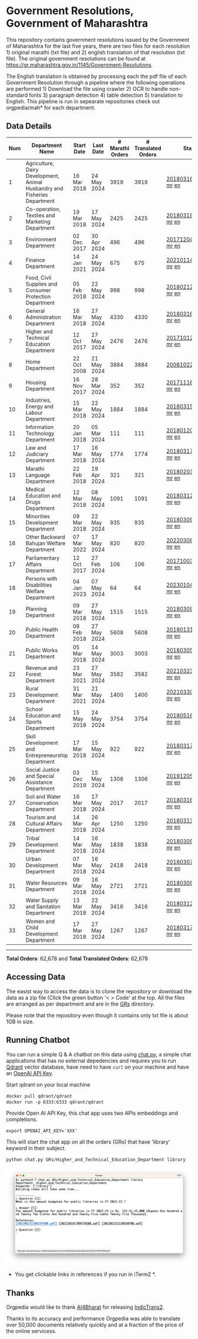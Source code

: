 # Government Resolutions, Government of Maharashtra

This repository contains government resolutions issued by the Government of Maharashtra for the last five years, there are two files for each resolution 1) original marathi (txt file) and 2) english translation of that resolution (txt file). The original government resolutions can be found at https://gr.maharashtra.gov.in/1145/Government-Resolutions.

The English translation is obtained by processing each the pdf file of each Government Resolution through a pipeline where the following operations are performed 1) Download the file using crawler 2) OCR to handle non-standard fonts 3) paragraph detection 4) table  detection 5) translation to English. This pipeline is run in sepearate repositories check out orgpedia/mah* for each department.


## Data Details

| Num | Department Name | Start Date | Last Date | # Marathi Orders | # Translated Orders | Starting Order | Last Order |
| --- | --------------- | ---------- | --------- | ---------------- | ------------------- | -------------- | ---------- |
| 1 | Agriculture, Dairy Development, Animal Husbandry and Fisheries Department | 16 Mar 2018 | 24 May 2024 | 3919 | 3919 | [201803161624182101.pdf](https://gr.maharashtra.gov.in/Site/Upload/Government%20Resolutions/English/201803161624182101.pdf) [mr](GRs/Agriculture,_Dairy_Development,_Animal_Husbandry_and_Fisheries_Department/201803161624182101.pdf.mr.txt) [en](GRs/Agriculture,_Dairy_Development,_Animal_Husbandry_and_Fisheries_Department/201803161624182101.pdf.en.txt) | [202405241701330301.pdf](https://gr.maharashtra.gov.in/Site/Upload/Government%20Resolutions/English/202405241701330301....pdf) [mr](GRs/Agriculture,_Dairy_Development,_Animal_Husbandry_and_Fisheries_Department/202405241701330301.pdf.mr.txt) [en](GRs/Agriculture,_Dairy_Development,_Animal_Husbandry_and_Fisheries_Department/202405241701330301.pdf.en.txt) |
| 2 | Co-operation, Textiles and Marketing Department | 19 Mar 2018 | 17 May 2024 | 2425 | 2425 | [201803191257576702.pdf](https://gr.maharashtra.gov.in/Site/Upload/Government%20Resolutions/English/201803191257576702.pdf) [mr](GRs/Co-operation,_Textiles_and_Marketing_Department/201803191257576702.pdf.mr.txt) [en](GRs/Co-operation,_Textiles_and_Marketing_Department/201803191257576702.pdf.en.txt) | [202405171804365702.pdf](https://gr.maharashtra.gov.in/Site/Upload/Government%20Resolutions/English/202405171804365702.pdf) [mr](GRs/Co-operation,_Textiles_and_Marketing_Department/202405171804365702.pdf.mr.txt) [en](GRs/Co-operation,_Textiles_and_Marketing_Department/202405171804365702.pdf.en.txt) |
| 3 | Environment Department | 02 Dec 2017 | 30 Apr 2024 | 496 | 496 | [201712041147216904.pdf](https://gr.maharashtra.gov.in/Site/Upload/Government%20Resolutions/English/201712041147216904.pdf) [mr](GRs/Environment_Department/201712041147216904.pdf.mr.txt) [en](GRs/Environment_Department/201712041147216904.pdf.en.txt) | [202404301506039004.pdf](https://gr.maharashtra.gov.in/Site/Upload/Government%20Resolutions/English/202404301506039004.pdf) [mr](GRs/Environment_Department/202404301506039004.pdf.mr.txt) [en](GRs/Environment_Department/202404301506039004.pdf.en.txt) |
| 4 | Finance Department | 14 Jan 2021 | 24 May 2024 | 675 | 675 | [202101141237329905.pdf](https://gr.maharashtra.gov.in/Site/Upload/Government%20Resolutions/English/202101141237329905.pdf) [mr](GRs/Finance_Department/202101141237329905.pdf.mr.txt) [en](GRs/Finance_Department/202101141237329905.pdf.en.txt) | [202405241557488505.pdf](https://gr.maharashtra.gov.in/Site/Upload/Government%20Resolutions/English/202405241557488505.pdf) [mr](GRs/Finance_Department/202405241557488505.pdf.mr.txt) [en](GRs/Finance_Department/202405241557488505.pdf.en.txt) |
| 5 | Food, Civil Supplies and Consumer Protection Department | 05 Feb 2018 | 22 May 2024 | 998 | 998 | [201802121244545806.pdf](https://gr.maharashtra.gov.in/Site/Upload/Government%20Resolutions/English/201802121244545806.pdf) [mr](GRs/Food,_Civil_Supplies_and_Consumer_Protection_Department/201802121244545806.pdf.mr.txt) [en](GRs/Food,_Civil_Supplies_and_Consumer_Protection_Department/201802121244545806.pdf.en.txt) | [202405221138134206.pdf](https://gr.maharashtra.gov.in/Site/Upload/Government%20Resolutions/English/202405221138134206.pdf) [mr](GRs/Food,_Civil_Supplies_and_Consumer_Protection_Department/202405221138134206.pdf.mr.txt) [en](GRs/Food,_Civil_Supplies_and_Consumer_Protection_Department/202405221138134206.pdf.en.txt) |
| 6 | General Administration Department | 16 Mar 2018 | 27 May 2024 | 4330 | 4330 | [201803161224022707.pdf](https://gr.maharashtra.gov.in/Site/Upload/Government%20Resolutions/English/201803161224022707.pdf) [mr](GRs/General_Administration_Department/201803161224022707.pdf.mr.txt) [en](GRs/General_Administration_Department/201803161224022707.pdf.en.txt) | [202405271718097007.pdf](https://gr.maharashtra.gov.in/Site/Upload/Government%20Resolutions/English/202405271718097007.pdf) [mr](GRs/General_Administration_Department/202405271718097007.pdf.mr.txt) [en](GRs/General_Administration_Department/202405271718097007.pdf.en.txt) |
| 7 | Higher and Technical Education Department | 12 Oct 2017 | 27 May 2024 | 2476 | 2476 | [201710121514029708.pdf](https://gr.maharashtra.gov.in/Site/Upload/Government%20Resolutions/English/201710121514029708.pdf) [mr](GRs/Higher_and_Technical_Education_Department/201710121514029708.pdf.mr.txt) [en](GRs/Higher_and_Technical_Education_Department/201710121514029708.pdf.en.txt) | [202405271652273608.pdf](https://gr.maharashtra.gov.in/Site/Upload/Government%20Resolutions/English/202405271652273608.pdf) [mr](GRs/Higher_and_Technical_Education_Department/202405271652273608.pdf.mr.txt) [en](GRs/Higher_and_Technical_Education_Department/202405271652273608.pdf.en.txt) |
| 8 | Home Department | 22 Oct 2008 | 21 May 2024 | 3884 | 3884 | [20081022.pdf](https://gr.maharashtra.gov.in/Site/Upload/Government%20Resolutions/English/20081022.pdf) [mr](GRs/Home_Department/20081022.pdf.mr.txt) [en](GRs/Home_Department/20081022.pdf.en.txt) | [202405211433310729.pdf](https://gr.maharashtra.gov.in/Site/Upload/Government%20Resolutions/English/202405211433310729.pdf) [mr](GRs/Home_Department/202405211433310729.pdf.mr.txt) [en](GRs/Home_Department/202405211433310729.pdf.en.txt) |
| 9 | Housing Department | 16 Nov 2017 | 28 Mar 2024 | 352 | 352 | [201711161447076609.pdf](https://gr.maharashtra.gov.in/Site/Upload/Government%20Resolutions/English/201711161447076609.pdf) [mr](GRs/Housing_Department/201711161447076609.pdf.mr.txt) [en](GRs/Housing_Department/201711161447076609.pdf.en.txt) | [202403281255554909.pdf](https://gr.maharashtra.gov.in/Site/Upload/Government%20Resolutions/English/202403281255554909.pdf) [mr](GRs/Housing_Department/202403281255554909.pdf.mr.txt) [en](GRs/Housing_Department/202403281255554909.pdf.en.txt) |
| 10 | Industries, Energy and Labour Department | 15 Mar 2018 | 22 May 2024 | 1884 | 1884 | [201803151204055010.pdf](https://gr.maharashtra.gov.in/Site/Upload/Government%20Resolutions/English/201803151204055010.pdf) [mr](GRs/Industries,_Energy_and_Labour_Department/201803151204055010.pdf.mr.txt) [en](GRs/Industries,_Energy_and_Labour_Department/201803151204055010.pdf.en.txt) | [202405221628365110.pdf](https://gr.maharashtra.gov.in/Site/Upload/Government%20Resolutions/English/202405221628365110.pdf) [mr](GRs/Industries,_Energy_and_Labour_Department/202405221628365110.pdf.mr.txt) [en](GRs/Industries,_Energy_and_Labour_Department/202405221628365110.pdf.en.txt) |
| 11 | Information Technology Department | 20 Jan 2018 | 05 Mar 2024 | 111 | 111 | [201801201843024511.pdf](https://gr.maharashtra.gov.in/Site/Upload/Government%20Resolutions/English/201801201843024511.pdf) [mr](GRs/Information_Technology_Department/201801201843024511.pdf.mr.txt) [en](GRs/Information_Technology_Department/201801201843024511.pdf.en.txt) | [202403051249430211.pdf](https://gr.maharashtra.gov.in/Site/Upload/Government%20Resolutions/English/202403051249430211.pdf) [mr](GRs/Information_Technology_Department/202403051249430211.pdf.mr.txt) [en](GRs/Information_Technology_Department/202403051249430211.pdf.en.txt) |
| 12 | Law and Judiciary Department | 17 Mar 2018 | 16 May 2024 | 1774 | 1774 | [201803171129290212.pdf](https://gr.maharashtra.gov.in/Site/Upload/Government%20Resolutions/English/201803171129290212.pdf) [mr](GRs/Law_and_Judiciary_Department/201803171129290212.pdf.mr.txt) [en](GRs/Law_and_Judiciary_Department/201803171129290212.pdf.en.txt) | [202405161704306512.pdf](https://gr.maharashtra.gov.in/Site/Upload/Government%20Resolutions/English/202405161704306512.pdf) [mr](GRs/Law_and_Judiciary_Department/202405161704306512.pdf.mr.txt) [en](GRs/Law_and_Judiciary_Department/202405161704306512.pdf.en.txt) |
| 13 | Marathi Language Department | 22 Feb 2018 | 19 Apr 2024 | 321 | 321 | [201802031549154233.pdf](https://gr.maharashtra.gov.in/Site/Upload/Government%20Resolutions/English/201802031549154233.pdf) [mr](GRs/Marathi_Language_Department/201802031549154233.pdf.mr.txt) [en](GRs/Marathi_Language_Department/201802031549154233.pdf.en.txt) | [202404191657323233.pdf](https://gr.maharashtra.gov.in/Site/Upload/Government%20Resolutions/English/202404191657323233.pdf) [mr](GRs/Marathi_Language_Department/202404191657323233.pdf.mr.txt) [en](GRs/Marathi_Language_Department/202404191657323233.pdf.en.txt) |
| 14 | Medical Education and Drugs Department | 12 Mar 2018 | 08 May 2024 | 1091 | 1091 | [201803121137094813.pdf](https://gr.maharashtra.gov.in/Site/Upload/Government%20Resolutions/English/201803121137094813.pdf) [mr](GRs/Medical_Education_and_Drugs_Department/201803121137094813.pdf.mr.txt) [en](GRs/Medical_Education_and_Drugs_Department/201803121137094813.pdf.en.txt) | [202405081814082713.pdf](https://gr.maharashtra.gov.in/Site/Upload/Government%20Resolutions/English/202405081814082713.pdf) [mr](GRs/Medical_Education_and_Drugs_Department/202405081814082713.pdf.mr.txt) [en](GRs/Medical_Education_and_Drugs_Department/202405081814082713.pdf.en.txt) |
| 15 | Minorities Development Department | 09 Mar 2018 | 22 May 2024 | 935 | 935 | [201803091218355314.pdf](https://gr.maharashtra.gov.in/Site/Upload/Government%20Resolutions/English/201803091218355314.pdf) [mr](GRs/Minorities_Development_Department/201803091218355314.pdf.mr.txt) [en](GRs/Minorities_Development_Department/201803091218355314.pdf.en.txt) | [202405221153537814.pdf](https://gr.maharashtra.gov.in/Site/Upload/Government%20Resolutions/English/202405221153537814.pdf) [mr](GRs/Minorities_Development_Department/202405221153537814.pdf.mr.txt) [en](GRs/Minorities_Development_Department/202405221153537814.pdf.en.txt) |
| 16 | Other Backward Bahujan Welfare Department | 07 Mar 2022 | 17 May 2024 | 820 | 820 | [202203081752439334.pdf](https://gr.maharashtra.gov.in/Site/Upload/Government%20Resolutions/English/202203081752439334.pdf) [mr](GRs/Other_Backward_Bahujan_Welfare_Department/202203081752439334.pdf.mr.txt) [en](GRs/Other_Backward_Bahujan_Welfare_Department/202203081752439334.pdf.en.txt) | [202405171531335734.pdf](https://gr.maharashtra.gov.in/Site/Upload/Government%20Resolutions/English/202405171531335734.pdf) [mr](GRs/Other_Backward_Bahujan_Welfare_Department/202405171531335734.pdf.mr.txt) [en](GRs/Other_Backward_Bahujan_Welfare_Department/202405171531335734.pdf.en.txt) |
| 17 | Parliamentary Affairs Department | 12 Oct 2017 | 27 Feb 2024 | 106 | 106 | [201710031642378615.pdf](https://gr.maharashtra.gov.in/Site/Upload/Government%20Resolutions/English/201710031642378615.pdf) [mr](GRs/Parliamentary_Affairs_Department/201710031642378615.pdf.mr.txt) [en](GRs/Parliamentary_Affairs_Department/201710031642378615.pdf.en.txt) | [202402271500283915.pdf](https://gr.maharashtra.gov.in/Site/Upload/Government%20Resolutions/English/202402271500283915.pdf) [mr](GRs/Parliamentary_Affairs_Department/202402271500283915.pdf.mr.txt) [en](GRs/Parliamentary_Affairs_Department/202402271500283915.pdf.en.txt) |
| 18 | Persons with Disabilities Welfare Department | 04 Jan 2023 | 07 May 2024 | 64 | 64 | [202301041906309635.pdf](https://gr.maharashtra.gov.in/Site/Upload/Government%20Resolutions/English/202301041906309635.pdf) [mr](GRs/Persons_with_Disabilities_Welfare_Department/202301041906309635.pdf.mr.txt) [en](GRs/Persons_with_Disabilities_Welfare_Department/202301041906309635.pdf.en.txt) | [202405071203223435.pdf](https://gr.maharashtra.gov.in/Site/Upload/Government%20Resolutions/English/202405071203223435.pdf) [mr](GRs/Persons_with_Disabilities_Welfare_Department/202405071203223435.pdf.mr.txt) [en](GRs/Persons_with_Disabilities_Welfare_Department/202405071203223435.pdf.en.txt) |
| 19 | Planning Department | 09 Mar 2018 | 27 May 2024 | 1515 | 1515 | [201803091441032716.pdf](https://gr.maharashtra.gov.in/Site/Upload/Government%20Resolutions/English/201803091441032716.pdf) [mr](GRs/Planning_Department/201803091441032716.pdf.mr.txt) [en](GRs/Planning_Department/201803091441032716.pdf.en.txt) | [202405271439343316.pdf](https://gr.maharashtra.gov.in/Site/Upload/Government%20Resolutions/English/202405271439343316.pdf) [mr](GRs/Planning_Department/202405271439343316.pdf.mr.txt) [en](GRs/Planning_Department/202405271439343316.pdf.en.txt) |
| 20 | Public Health Department | 08 Feb 2018 | 27 May 2024 | 5608 | 5608 | [201801311722275417.pdf](https://gr.maharashtra.gov.in/Site/Upload/Government%20Resolutions/English/201801311722275417.pdf) [mr](GRs/Public_Health_Department/201801311722275417.pdf.mr.txt) [en](GRs/Public_Health_Department/201801311722275417.pdf.en.txt) | [202405271230053217.pdf](https://gr.maharashtra.gov.in/Site/Upload/Government%20Resolutions/English/202405271230053217.pdf) [mr](GRs/Public_Health_Department/202405271230053217.pdf.mr.txt) [en](GRs/Public_Health_Department/202405271230053217.pdf.en.txt) |
| 21 | Public Works Department | 05 Mar 2018 | 14 May 2024 | 3003 | 3003 | [201803051515468118.pdf](https://gr.maharashtra.gov.in/Site/Upload/Government%20Resolutions/English/201803051515468118.pdf) [mr](GRs/Public_Works_Department/201803051515468118.pdf.mr.txt) [en](GRs/Public_Works_Department/201803051515468118.pdf.en.txt) | [202405141150287618.pdf](https://gr.maharashtra.gov.in/Site/Upload/Government%20Resolutions/English/202405141150287618.pdf) [mr](GRs/Public_Works_Department/202405141150287618.pdf.mr.txt) [en](GRs/Public_Works_Department/202405141150287618.pdf.en.txt) |
| 22 | Revenue and Forest Department | 23 Mar 2021 | 27 May 2024 | 3582 | 3582 | [202103231328393119.pdf](https://gr.maharashtra.gov.in/Site/Upload/Government%20Resolutions/English/202103231328393119.pdf) [mr](GRs/Revenue_and_Forest_Department/202103231328393119.pdf.mr.txt) [en](GRs/Revenue_and_Forest_Department/202103231328393119.pdf.en.txt) | [202405271244462219.pdf](https://gr.maharashtra.gov.in/Site/Upload/Government%20Resolutions/English/202405271244462219.pdf) [mr](GRs/Revenue_and_Forest_Department/202405271244462219.pdf.mr.txt) [en](GRs/Revenue_and_Forest_Department/202405271244462219.pdf.en.txt) |
| 23 | Rural Development Department | 31 Mar 2021 | 21 May 2024 | 1400 | 1400 | [202103301021181120.pdf](https://gr.maharashtra.gov.in/Site/Upload/Government%20Resolutions/English/202103301021181120.pdf) [mr](GRs/Rural_Development_Department/202103301021181120.pdf.mr.txt) [en](GRs/Rural_Development_Department/202103301021181120.pdf.en.txt) | [202405211739122920.pdf](https://gr.maharashtra.gov.in/Site/Upload/Government%20Resolutions/English/202405211739122920.pdf) [mr](GRs/Rural_Development_Department/202405211739122920.pdf.mr.txt) [en](GRs/Rural_Development_Department/202405211739122920.pdf.en.txt) |
| 24 | School Education and Sports Department | 15 May 2018 | 24 May 2024 | 3754 | 3754 | [201805161114241221.pdf](https://gr.maharashtra.gov.in/Site/Upload/Government%20Resolutions/English/201805161114241221.pdf) [mr](GRs/School_Education_and_Sports_Department/201805161114241221.pdf.mr.txt) [en](GRs/School_Education_and_Sports_Department/201805161114241221.pdf.en.txt) | [202405241713198121.pdf](https://gr.maharashtra.gov.in/Site/Upload/Government%20Resolutions/English/202405241713198121.pdf) [mr](GRs/School_Education_and_Sports_Department/202405241713198121.pdf.mr.txt) [en](GRs/School_Education_and_Sports_Department/202405241713198121.pdf.en.txt) |
| 25 | Skill Development and Entrepreneurship Department | 17 Mar 2018 | 15 May 2024 | 922 | 922 | [201803171322099003.pdf](https://gr.maharashtra.gov.in/Site/Upload/Government%20Resolutions/English/201803171322099003.pdf) [mr](GRs/Skill_Development_and_Entrepreneurship_Department/201803171322099003.pdf.mr.txt) [en](GRs/Skill_Development_and_Entrepreneurship_Department/201803171322099003.pdf.en.txt) | [202405151443501703.pdf](https://gr.maharashtra.gov.in/Site/Upload/Government%20Resolutions/English/202405151443501703.pdf) [mr](GRs/Skill_Development_and_Entrepreneurship_Department/202405151443501703.pdf.mr.txt) [en](GRs/Skill_Development_and_Entrepreneurship_Department/202405151443501703.pdf.en.txt) |
| 26 | Social Justice and Special Assistance Department | 03 Dec 2019 | 15 May 2024 | 1306 | 1306 | [201912051107011622.pdf](https://gr.maharashtra.gov.in/Site/Upload/Government%20Resolutions/English/201912051107011622.pdf) [mr](GRs/Social_Justice_and_Special_Assistance_Department/201912051107011622.pdf.mr.txt) [en](GRs/Social_Justice_and_Special_Assistance_Department/201912051107011622.pdf.en.txt) | [202405151718162022.pdf](https://gr.maharashtra.gov.in/Site/Upload/Government%20Resolutions/English/202405151718162022.pdf) [mr](GRs/Social_Justice_and_Special_Assistance_Department/202405151718162022.pdf.mr.txt) [en](GRs/Social_Justice_and_Special_Assistance_Department/202405151718162022.pdf.en.txt) |
| 27 | Soil and Water Conservation Department | 16 Mar 2018 | 17 May 2024 | 2017 | 2017 | [201803161247582426.pdf](https://gr.maharashtra.gov.in/Site/Upload/Government%20Resolutions/English/201803161247582426.pdf) [mr](GRs/Soil_and_Water_Conservation_Department/201803161247582426.pdf.mr.txt) [en](GRs/Soil_and_Water_Conservation_Department/201803161247582426.pdf.en.txt) | [202405171558552326.pdf](https://gr.maharashtra.gov.in/Site/Upload/Government%20Resolutions/English/202405171558552326.pdf) [mr](GRs/Soil_and_Water_Conservation_Department/202405171558552326.pdf.mr.txt) [en](GRs/Soil_and_Water_Conservation_Department/202405171558552326.pdf.en.txt) |
| 28 | Tourism and Cultural Affairs Department | 14 Mar 2018 | 26 Apr 2024 | 1250 | 1250 | [201803131542054523.pdf](https://gr.maharashtra.gov.in/Site/Upload/Government%20Resolutions/English/201803131542054523.pdf) [mr](GRs/Tourism_and_Cultural_Affairs_Department/201803131542054523.pdf.mr.txt) [en](GRs/Tourism_and_Cultural_Affairs_Department/201803131542054523.pdf.en.txt) | [202404261151377023.pdf](https://gr.maharashtra.gov.in/Site/Upload/Government%20Resolutions/English/202404261151377023.pdf) [mr](GRs/Tourism_and_Cultural_Affairs_Department/202404261151377023.pdf.mr.txt) [en](GRs/Tourism_and_Cultural_Affairs_Department/202404261151377023.pdf.en.txt) |
| 29 | Tribal Development Department | 14 Mar 2018 | 16 May 2024 | 1838 | 1838 | [201803091105184924.pdf](https://gr.maharashtra.gov.in/Site/Upload/Government%20Resolutions/English/201803091105184924.pdf) [mr](GRs/Tribal_Development_Department/201803091105184924.pdf.mr.txt) [en](GRs/Tribal_Development_Department/201803091105184924.pdf.en.txt) | [202405161130319924.pdf](https://gr.maharashtra.gov.in/Site/Upload/Government%20Resolutions/English/202405161130319924.pdf) [mr](GRs/Tribal_Development_Department/202405161130319924.pdf.mr.txt) [en](GRs/Tribal_Development_Department/202405161130319924.pdf.en.txt) |
| 30 | Urban Development Department | 07 Mar 2018 | 16 May 2024 | 2418 | 2418 | [201803071203178325.pdf](https://gr.maharashtra.gov.in/Site/Upload/Government%20Resolutions/English/201803071203178325.pdf) [mr](GRs/Urban_Development_Department/201803071203178325.pdf.mr.txt) [en](GRs/Urban_Development_Department/201803071203178325.pdf.en.txt) | [202405161439338325.pdf](https://gr.maharashtra.gov.in/Site/Upload/Government%20Resolutions/English/202405161439338325.pdf) [mr](GRs/Urban_Development_Department/202405161439338325.pdf.mr.txt) [en](GRs/Urban_Development_Department/202405161439338325.pdf.en.txt) |
| 31 | Water Resources Department | 09 Mar 2018 | 16 May 2024 | 2721 | 2721 | [201803091034435527.pdf](https://gr.maharashtra.gov.in/Site/Upload/Government%20Resolutions/English/201803091034435527.pdf) [mr](GRs/Water_Resources_Department/201803091034435527.pdf.mr.txt) [en](GRs/Water_Resources_Department/201803091034435527.pdf.en.txt) | [202405161725015727.pdf](https://gr.maharashtra.gov.in/Site/Upload/Government%20Resolutions/English/202405161725015727.pdf) [mr](GRs/Water_Resources_Department/202405161725015727.pdf.mr.txt) [en](GRs/Water_Resources_Department/202405161725015727.pdf.en.txt) |
| 32 | Water Supply and Sanitation Department | 13 Mar 2018 | 22 May 2024 | 3416 | 3416 | [201803121414108428.pdf](https://gr.maharashtra.gov.in/Site/Upload/Government%20Resolutions/English/201803121414108428.pdf) [mr](GRs/Water_Supply_and_Sanitation_Department/201803121414108428.pdf.mr.txt) [en](GRs/Water_Supply_and_Sanitation_Department/201803121414108428.pdf.en.txt) | [202405221114188928.pdf](https://gr.maharashtra.gov.in/Site/Upload/Government%20Resolutions/English/202405221114188928.pdf) [mr](GRs/Water_Supply_and_Sanitation_Department/202405221114188928.pdf.mr.txt) [en](GRs/Water_Supply_and_Sanitation_Department/202405221114188928.pdf.en.txt) |
| 33 | Women and Child Development Department | 17 Mar 2018 | 27 May 2024 | 1267 | 1267 | [201803171539444330.pdf](https://gr.maharashtra.gov.in/Site/Upload/Government%20Resolutions/English/201803171539444330.pdf) [mr](GRs/Women_and_Child_Development_Department/201803171539444330.pdf.mr.txt) [en](GRs/Women_and_Child_Development_Department/201803171539444330.pdf.en.txt) | [202405271546223430.pdf](https://gr.maharashtra.gov.in/Site/Upload/Government%20Resolutions/English/202405271546223430.pdf) [mr](GRs/Women_and_Child_Development_Department/202405271546223430.pdf.mr.txt) [en](GRs/Women_and_Child_Development_Department/202405271546223430.pdf.en.txt) |
----------------------------------------------------------------------------------------------------

**Total Orders**: 62,678 and **Total Translated Orders**: 62,678
## Accessing Data

The easist way to access the data is to clone the repository or download the data as a zip file (Click the green button '< > Code' at the top. All the files are arranged as per department and are in the [GRs](GRs) directory.

Please note that the repository even though it contains only txt file is about 1GB in size.

## Running Chatbot

You can run a simple Q & A chatbot on this data using [chat.py](chat.py), a simple chat applications that has no external depedencies and requires you to run [Qdrant](https://qdrant.tech/) vector database, have need to have `curl` on your machine and have an [OpenAI API Key](https://help.openai.com/en/articles/4936850-where-do-i-find-my-secret-api-key).

Start qdrant on your local machine
```shell
docker pull qdrant/qdrant
docker run -p 6333:6333 qdrant/qdrant
```

Provide Open AI API Key, this chat app uses two APIs embeddings and completions.
```shell
export OPENAI_API_KEY='XXX'
```

This will start the chat app on all the orders (GRs) that have 'library' keyword in their subject.

```shell
python chat.py GRs/Higher_and_Technical_Education_Department library
```

![screenshot of running chat.py](screenshot.png)

* You get clickable links in references if you run in iTerm2 *.

## Thanks

Orgpedia would like to thank [AI4Bharat](https://ai4bharat.iitm.ac.in/) for releasing [IndicTrans2](https://github.com/AI4Bharat/IndicTrans2).

Thanks to its accuracy and performance Orgpedia was able to translate over 50,000 documents relatively quickly and at a fraction of the price of the online servicess.











